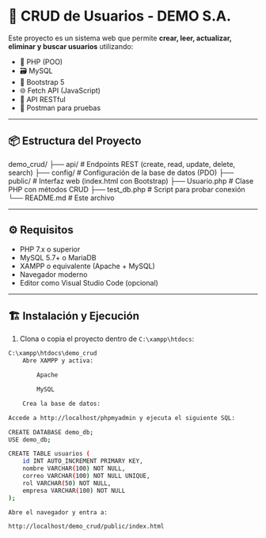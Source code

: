 # 🚀 CRUD de Usuarios - DEMO S.A.

Este proyecto es un sistema web que permite **crear, leer, actualizar, eliminar y buscar usuarios** utilizando:

- 🐘 PHP (POO)
- 🗃️ MySQL
- 🎨 Bootstrap 5
- 🌐 Fetch API (JavaScript)
- 🔌 API RESTful
- 🧪 Postman para pruebas

---

## 📦 Estructura del Proyecto
demo_crud/
├── api/ # Endpoints REST (create, read, update, delete, search)
├── config/ # Configuración de la base de datos (PDO)
├── public/ # Interfaz web (index.html con Bootstrap)
├── Usuario.php # Clase PHP con métodos CRUD
├── test_db.php # Script para probar conexión
└── README.md # Este archivo


---

## ⚙️ Requisitos

- PHP 7.x o superior
- MySQL 5.7+ o MariaDB
- XAMPP o equivalente (Apache + MySQL)
- Navegador moderno
- Editor como Visual Studio Code (opcional)

---

## 🏗️ Instalación y Ejecución

1. Clona o copia el proyecto dentro de `C:\xampp\htdocs`:

```bash
C:\xampp\htdocs\demo_crud
    Abre XAMPP y activa:

        Apache

        MySQL

    Crea la base de datos:

Accede a http://localhost/phpmyadmin y ejecuta el siguiente SQL:

CREATE DATABASE demo_db;
USE demo_db;

CREATE TABLE usuarios (
    id INT AUTO_INCREMENT PRIMARY KEY,
    nombre VARCHAR(100) NOT NULL,
    correo VARCHAR(100) NOT NULL UNIQUE,
    rol VARCHAR(50) NOT NULL,
    empresa VARCHAR(100) NOT NULL
);

Abre el navegador y entra a:

http://localhost/demo_crud/public/index.html


